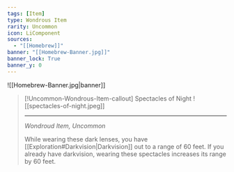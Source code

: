 ```yaml
---
tags: [Item]
type: Wondrous Item
rarity: Uncommon
icon: LiComponent
sources:
  - "[[Homebrew]]"
banner: "[[Homebrew-Banner.jpg]]"
banner_lock: True
banner_y: 0
---
```

![[Homebrew-Banner.jpg|banner]]
>[!Uncommon-Wondrous-Item-callout] Spectacles of Night
> ![[spectacles-of-night.jpeg]]
> 
> ---
> 
> *Wondroud Item, Uncommon*
> 
> While wearing these dark lenses, you have [[Exploration#Darkvision|Darkvision]] out to a range of 60 feet. If you already have darkvision, wearing these spectacles increases its range by 60 feet.
> 